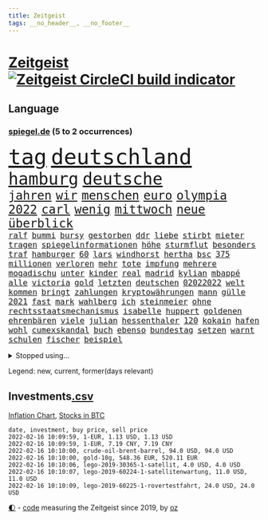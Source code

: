 ```yaml
---
title: Zeitgeist
tags: __no_header__, __no_footer__
---
```


# [Zeitgeist](https://oliz.io/zeitgeist/) [![Zeitgeist CircleCI build indicator](https://circleci.com/gh/ooz/zeitgeist.svg?style=shield)](https://circleci.com/gh/ooz/zeitgeist)

## Language

<h3><a href="https://www.spiegel.de" target="_blank">spiegel.de</a> (5 to 2 occurrences)</h3>
<p style="font-family:monospace">
<span style="font-size:32pt"><a href="news_links.html#tag" class="current">tag</a></span>
<span style="font-size:32pt"><a href="news_links.html#deutschland" class="current">deutschland</a></span>
<br>
<span style="font-size:25pt"><a href="news_links.html#hamburg" class="current">hamburg</a></span>
<span style="font-size:25pt"><a href="news_links.html#deutsche" class="current">deutsche</a></span>
<br>
<span style="font-size:18pt"><a href="news_links.html#jahren" class="current">jahren</a></span>
<span style="font-size:18pt"><a href="news_links.html#wir" class="current">wir</a></span>
<span style="font-size:18pt"><a href="news_links.html#menschen" class="current">menschen</a></span>
<span style="font-size:18pt"><a href="news_links.html#euro" class="current">euro</a></span>
<span style="font-size:18pt"><a href="news_links.html#olympia" class="current">olympia</a></span>
<span style="font-size:18pt"><a href="news_links.html#2022" class="current">2022</a></span>
<span style="font-size:18pt"><a href="news_links.html#carl" class="new">carl</a></span>
<span style="font-size:18pt"><a href="news_links.html#wenig" class="current">wenig</a></span>
<span style="font-size:18pt"><a href="news_links.html#mittwoch" class="current">mittwoch</a></span>
<span style="font-size:18pt"><a href="news_links.html#neue" class="current">neue</a></span>
<span style="font-size:18pt"><a href="news_links.html#überblick" class="current">überblick</a></span>
<br>
<span style="font-size:12pt"><a href="news_links.html#ralf" class="current">ralf</a></span>
<span style="font-size:12pt"><a href="news_links.html#bummi" class="new">bummi</a></span>
<span style="font-size:12pt"><a href="news_links.html#bursy" class="new">bursy</a></span>
<span style="font-size:12pt"><a href="news_links.html#gestorben" class="current">gestorben</a></span>
<span style="font-size:12pt"><a href="news_links.html#ddr" class="current">ddr</a></span>
<span style="font-size:12pt"><a href="news_links.html#liebe" class="current">liebe</a></span>
<span style="font-size:12pt"><a href="news_links.html#stirbt" class="current">stirbt</a></span>
<span style="font-size:12pt"><a href="news_links.html#mieter" class="current">mieter</a></span>
<span style="font-size:12pt"><a href="news_links.html#tragen" class="current">tragen</a></span>
<span style="font-size:12pt"><a href="news_links.html#spiegelinformationen" class="current">spiegelinformationen</a></span>
<span style="font-size:12pt"><a href="news_links.html#höhe" class="current">höhe</a></span>
<span style="font-size:12pt"><a href="news_links.html#sturmflut" class="current">sturmflut</a></span>
<span style="font-size:12pt"><a href="news_links.html#besonders" class="current">besonders</a></span>
<span style="font-size:12pt"><a href="news_links.html#traf" class="current">traf</a></span>
<span style="font-size:12pt"><a href="news_links.html#hamburger" class="current">hamburger</a></span>
<span style="font-size:12pt"><a href="news_links.html#60" class="current">60</a></span>
<span style="font-size:12pt"><a href="news_links.html#lars" class="current">lars</a></span>
<span style="font-size:12pt"><a href="news_links.html#windhorst" class="new">windhorst</a></span>
<span style="font-size:12pt"><a href="news_links.html#hertha" class="current">hertha</a></span>
<span style="font-size:12pt"><a href="news_links.html#bsc" class="current">bsc</a></span>
<span style="font-size:12pt"><a href="news_links.html#375" class="new">375</a></span>
<span style="font-size:12pt"><a href="news_links.html#millionen" class="current">millionen</a></span>
<span style="font-size:12pt"><a href="news_links.html#verloren" class="current">verloren</a></span>
<span style="font-size:12pt"><a href="news_links.html#mehr" class="current">mehr</a></span>
<span style="font-size:12pt"><a href="news_links.html#tote" class="current">tote</a></span>
<span style="font-size:12pt"><a href="news_links.html#impfung" class="current">impfung</a></span>
<span style="font-size:12pt"><a href="news_links.html#mehrere" class="current">mehrere</a></span>
<span style="font-size:12pt"><a href="news_links.html#mogadischu" class="current">mogadischu</a></span>
<span style="font-size:12pt"><a href="news_links.html#unter" class="current">unter</a></span>
<span style="font-size:12pt"><a href="news_links.html#kinder" class="current">kinder</a></span>
<span style="font-size:12pt"><a href="news_links.html#real" class="current">real</a></span>
<span style="font-size:12pt"><a href="news_links.html#madrid" class="current">madrid</a></span>
<span style="font-size:12pt"><a href="news_links.html#kylian" class="current">kylian</a></span>
<span style="font-size:12pt"><a href="news_links.html#mbappé" class="current">mbappé</a></span>
<span style="font-size:12pt"><a href="news_links.html#alle" class="current">alle</a></span>
<span style="font-size:12pt"><a href="news_links.html#victoria" class="new">victoria</a></span>
<span style="font-size:12pt"><a href="news_links.html#gold" class="current">gold</a></span>
<span style="font-size:12pt"><a href="news_links.html#letzten" class="current">letzten</a></span>
<span style="font-size:12pt"><a href="news_links.html#deutschen" class="current">deutschen</a></span>
<span style="font-size:12pt"><a href="news_links.html#02022022" class="new">02022022</a></span>
<span style="font-size:12pt"><a href="news_links.html#welt" class="current">welt</a></span>
<span style="font-size:12pt"><a href="news_links.html#kommen" class="current">kommen</a></span>
<span style="font-size:12pt"><a href="news_links.html#bringt" class="current">bringt</a></span>
<span style="font-size:12pt"><a href="news_links.html#zahlungen" class="current">zahlungen</a></span>
<span style="font-size:12pt"><a href="news_links.html#kryptowährungen" class="current">kryptowährungen</a></span>
<span style="font-size:12pt"><a href="news_links.html#mann" class="current">mann</a></span>
<span style="font-size:12pt"><a href="news_links.html#gülle" class="current">gülle</a></span>
<span style="font-size:12pt"><a href="news_links.html#2021" class="current">2021</a></span>
<span style="font-size:12pt"><a href="news_links.html#fast" class="current">fast</a></span>
<span style="font-size:12pt"><a href="news_links.html#mark" class="current">mark</a></span>
<span style="font-size:12pt"><a href="news_links.html#wahlberg" class="new">wahlberg</a></span>
<span style="font-size:12pt"><a href="news_links.html#ich" class="current">ich</a></span>
<span style="font-size:12pt"><a href="news_links.html#steinmeier" class="current">steinmeier</a></span>
<span style="font-size:12pt"><a href="news_links.html#ohne" class="current">ohne</a></span>
<span style="font-size:12pt"><a href="news_links.html#rechtsstaatsmechanismus" class="new">rechtsstaatsmechanismus</a></span>
<span style="font-size:12pt"><a href="news_links.html#isabelle" class="new">isabelle</a></span>
<span style="font-size:12pt"><a href="news_links.html#huppert" class="new">huppert</a></span>
<span style="font-size:12pt"><a href="news_links.html#goldenen" class="current">goldenen</a></span>
<span style="font-size:12pt"><a href="news_links.html#ehrenbären" class="new">ehrenbären</a></span>
<span style="font-size:12pt"><a href="news_links.html#viele" class="current">viele</a></span>
<span style="font-size:12pt"><a href="news_links.html#julian" class="current">julian</a></span>
<span style="font-size:12pt"><a href="news_links.html#hessenthaler" class="current">hessenthaler</a></span>
<span style="font-size:12pt"><a href="news_links.html#120" class="current">120</a></span>
<span style="font-size:12pt"><a href="news_links.html#kokain" class="current">kokain</a></span>
<span style="font-size:12pt"><a href="news_links.html#hafen" class="current">hafen</a></span>
<span style="font-size:12pt"><a href="news_links.html#wohl" class="current">wohl</a></span>
<span style="font-size:12pt"><a href="news_links.html#cumexskandal" class="new">cumexskandal</a></span>
<span style="font-size:12pt"><a href="news_links.html#buch" class="current">buch</a></span>
<span style="font-size:12pt"><a href="news_links.html#ebenso" class="current">ebenso</a></span>
<span style="font-size:12pt"><a href="news_links.html#bundestag" class="current">bundestag</a></span>
<span style="font-size:12pt"><a href="news_links.html#setzen" class="current">setzen</a></span>
<span style="font-size:12pt"><a href="news_links.html#warnt" class="current">warnt</a></span>
<span style="font-size:12pt"><a href="news_links.html#schulen" class="current">schulen</a></span>
<span style="font-size:12pt"><a href="news_links.html#fischer" class="current">fischer</a></span>
<span style="font-size:12pt"><a href="news_links.html#beispiel" class="current">beispiel</a></span>
</p>
<details>
<summary>Stopped using...</summary>
<p class="former" style="font-size:12pt">
einiges(483) chelsea(482) positionen(482) unentschieden(482) versorgt(481) zeugen(481) arbeitsplatz(480) behandelt(480) dienen(480) düsseldorf(480) version(480) erinnerungen(479) franziska(479) löhne(479) name(479) sarscov2(479) wütet(479) zentrale(479) 2024(478) alex(478) bundestags(478) christopher(478) empfehlungen(478) gestoßen(478) hervor(478) rettet(478) september(478) coronaimpfstoff(477) demokraten(477) eintracht(477) extreme(477) geflüchteten(477) geholt(477) gestohlen(477) hinaus(477) lustig(477) machtkampf(477) magdeburg(477) manipuliert(477) private(477) radikal(477) summe(477) verstößen(477) williams(477) wirecard(477) woran(477) zugunsten(477) alkohol(476) bewaffnete(476) coronawelle(476) dahin(476) erteilt(476) höchststand(476) libanon(476) material(476) mächtige(476) obama(476) scheinen(476) schrieb(476) ton(476) umstrittener(476) untersuchungsausschuss(476) veränderte(476) 2016(475) aktuell(475) auskommen(475) beschreibt(475) eustaaten(475) evakuiert(475) gefährden(475) hubschrauber(475) identifiziert(475) lautet(475) locker(475) namens(475) nürnberg(475) passanten(475) rassistisch(475) remis(475) schwarzer(475) sicherheitskräfte(475) strand(475) verärgert(475) 29(474) deutlichen(474) dinge(474) höchst(474) million(474) nahverkehr(474) pakistan(474) schatten(474) sechsten(474) telekom(474) trennen(474) ausgleich(473) bar(473) becker(473) bundespolizei(473) deutlicher(473) entdeckte(473) fund(473) jahrhundert(473) lebenslanger(473) leere(473) rechtliche(473) still(473) wales(473) ärzten(473) österreichische(473) abenteuer(472) fauci(472) gesundheitlichen(472) kommission(472) kritiker(472) netanyahu(472) recherchen(472) schriftstellerin(472) schwester(472) seltenen(472) trainiert(472) antarktis(471) atem(471) b(471) badenwürttembergs(471) bedarf(471) besitzer(471) demonstrationen(471) erheben(471) gutes(471) höheren(471) liege(471) rutschen(471) usschauspieler(471) versteckt(471) bestimmt(470) bmw(470) bremer(470) elektroauto(470) froh(470) langen(470) stefan(470) sven(470) ausschuss(469) branchen(469) dominiert(469) franzosen(469) kieler(469) saarland(469) schwindet(469) umweltministerin(469) beschluss(468) ermordeten(468) erschweren(468) herzogin(468) mangelt(468) nicola(468) optimistisch(468) 16jährigen(467) flüchtlingen(467) gewinner(467) kryptowährung(467) park(467) potsdam(467) siegen(467) verdächtigt(467) zweimal(467) format(466) kanzleramt(466) quote(466) unterschiedlich(466) dominanz(465) dramatische(465) erkenntnisse(465) gekauft(465) spekuliert(465) vakzine(465) zigaretten(465) behandeln(464) beiträge(464) berühmte(464) bgh(464) endgültig(464) hotels(464) polnische(464) r(464) umweltschutz(464) amtsgericht(463) distanziert(463) durften(463) ehepaar(463) ordnung(463) alarmiert(462) eben(462) privat(462) verteidigen(462) dänischen(461) gemein(461) halb(461) kehrte(461) aufbauen(460) drastische(460) erderwärmung(459) größeren(459) angeklagten(458) begriff(458) erwachsenen(458) politikerin(458) volle(458) garten(457) ringen(457) wirtschaftswachstum(457) überleben(457) auktion(456) coronaschutz(456) ehe(456) produkte(456) verfehlt(456) bundesgerichtshof(455) eklat(455) familienberater(455) tiefen(455) verfassungswidrig(455) überschwemmungen(455) eingreifen(454) rechtzeitig(454) begangen(452) golden(452) kate(452) konsum(452) letztes(452) tennisprofi(452) beschlagnahmt(451) fernsehen(451) französischer(451) registrieren(451) umfragewerte(451) erdbeben(450) rang(450) rose(450) verfolger(449) dreieinhalb(448) folter(448) rasen(448) wrack(448) general(447) krisen(447) karten(445) wirksamkeit(444) herausfinden(442) minderjährigen(442) akten(441) fußballem(441) schützt(440) vertagt(440) 91(439) gewarnt(439) gerieten(438) rutschte(437) türen(437) unterbrochen(437) dramatischen(436) identität(435) kongress(435) erforscht(434) erhöhung(433) sophie(432) lebensgefährlich(431) schmerz(431) normalerweise(426) karlsruhe(423) anderswo(422) held(422) missbrauchs(422) existenz(421) kenia(421) eingeräumt(420) gewusst(420) strukturen(420) service(419) tragischen(419) farbe(415) impfzentrum(414) aggressiv(412) übergriffen(412) taxifahrer(411) boomt(410) ausweg(407) 13jährige(406) hinterbliebene(406) helmut(405) ärgern(405) explodiert(401) rüstet(401) solches(401) abhilfe(398) interviews(398) sachen(397) befunden(395) katzen(394) 150000(393) ehrt(393) uskapitol(389) lieferketten(381) höheres(376) glasgow(374) schwangerschaftsabbrüche(374) sehe(373) windows(372) bestens(370) klettert(368) schiebt(363) nachbarland(362) luxemburg(359) abreise(356) ostdeutsche(356) extremwetter(350) potenziell(350) stromnetz(346) fahrbahn(343) haiti(342) zusammenbruch(338) benannt(337) beunruhigt(336) neuanfang(332) unverständnis(322) holten(321) strebt(320) drohschreiben(316) freizugeben(316) kündigungen(314) stadien(314) adams(313) szenarien(313) einstecken(312) elfjährigen(311) immunisiert(308) bildzeitung(306) fraktionen(306) beerben(301) dementieren(301) bemühen(299) übrig(292) entmachtete(285) mindeststeuer(283) wüste(282) werte(280) pflegen(278) sat1(278) geschleudert(271) 2013(264) todesfall(264) vize(264) großkonzerne(261) millionensumme(261) lobbyisten(258) geknackt(257) hofmann(257) beispiellose(256) set(256) 83(249) 25jährige(247) laster(246) baum(245) forscherin(241) gezählt(240) meilenstein(240) serbien(239) vorgang(239) eingeholt(237) laune(236) geflüchteter(235) individuelle(233) sudan(232) osaka(231) tenniswelt(229) banden(227) tricks(227) fehle(226) weigerte(226) fünfjähriger(224) hit(224) knochen(224) sechzigerjahre(221) deltavariante(220) straftat(217) unseres(217) vodafone(217) weltall(217) auswärtige(214) füllen(213) rechtswidrig(213) differenzen(212) truppe(212) abgerufen(211) beteuert(211) hildesheim(211) brannte(210) coronafall(210) terroranschlag(210) entstehung(209) strikt(208) hollywoodstar(207) absolviert(206) überlegt(205) unterrichten(204) aufgeflogen(203) mo(203) 160(202) europol(202) gerichtlich(202) britisches(200) floh(200) sprunghaft(199) furcht(198) aufbau(197) fläche(197) ansteckung(196) eröffnen(195) legten(195) glückliche(194) kleinkinder(194) belästigungen(193) blind(192) wehen(192) übte(192) medizinischer(191) roter(191) sperrung(191) konzentriert(190) 2007(189) voelchert(189) spende(188) vollständige(188) kosovo(186) bedankt(185) dankte(185) wiegt(185) andorra(183) fossilen(183) nähert(183) leser(182) aushalten(181) geklettert(181) crown(180) flutkatastrophe(180) installiert(180) lieferengpässen(180) beliebte(179) buchen(177) zehnte(177) klassischen(176) websites(175) norweger(174) debattieren(173) japans(173) killer(173) kohl(173) angegangen(172) weidmann(172) netzwerke(171) verkehrt(170) beschimpfungen(169) abitur(168) härteres(168) supermärkte(168) nachspielzeit(167) pferde(167) ächzt(167) ali(166) marsalek(166) rückkehrer(166) strafmaß(166) dämpfen(165) films(165) genervt(164) herauskommen(163) magischen(163) pandazwillinge(163) sechste(163) damaskus(162) erkunden(162) jahrzehnt(162) schwach(162) analysten(161) binden(161) kundschaft(161) 1999(160) demokrat(160) zeichnen(160) hansjoachim(159) zivile(159) fünfkampf(158) schleu(158) 'ndrangheta(157) angestellt(157) gültig(157) senator(157) 190(156) bedrohen(156) regierte(156) drauf(155) gegensteuern(155) unglücks(155) verkehrsministerium(155) gedränge(154) scholz'(154) asteroid(152) bombe(152) ergeht(152) gewidmet(152) häfen(152) überschreiten(152) landwirte(151) groningen(150) löscht(150) exmann(149) tankstellen(149) 05(148) spaziergang(148) alias(147) büchern(147) gebrannt(147) grünenfraktionschefin(147) unterschiedlicher(147) emirat(146) krankenwagen(144) optimismus(144) gerichtsentscheidung(143) gehälter(142) neuesten(142) verletzten(142) ausreisen(141) holstein(141) rolling(140) stones(140) gadgets(139) harris(139) kamala(139) spektakulärer(139) milch(138) gesetzesänderung(137) gewandt(137) lutz(137) reisten(136) staatsanwalt(136) linkenpolitikerin(135) positionieren(135) verschwörungstheoretiker(135) teamkollege(134) pazifik(133) regale(133) teilzunehmen(133) wachsende(133) gehirn(132) krieger(132) usstadt(132) vizepräsident(132) knapper(131) lösungen(131) sportstars(129) abnehmen(128) covidpatienten(128) uli(128) versetzt(128) basis(127) charly(127) lotto(127) boss(126) eindringlich(126) statistische(126) terodde(126) holmes(125) obst(125) authentisch(124) breuer(124) mobilitätswende(124) pakete(124) verkehrsbetriebe(124) vorfeld(124) absicht(123) arktis(123) befragen(123) renten(123) freiem(122) industriestaaten(122) kapazitäten(122) michail(122) ausgetauscht(120) floyd(120) schwedens(120) bedrängnis(119) hübner(119) kommissionschefin(119) 1991(118) filtern(118) gestiegener(118) bekräftigt(117) durchgreifen(117) rechtsradikale(117) australiens(116) annulliert(115) ehrung(114) ole(114) prosieben(114) ableger(113) bewahrte(113) distanzunterricht(113) drohnenangriff(113) chancenlos(112) leiterin(112) torlos(112) sonntagmorgen(111) aussichten(110) nrwregierungschef(110) 53jährigen(109) beider(109) beratungen(109) hitzewellen(109) erdgas(108) gaspreise(108) lava(108) profifußball(108) ausbauen(107) faszinierend(107) mailänder(107) 007(106) gedrängt(106) mannschaften(106) pence(106) aue(105) brandt(105) erzgebirge(105) korruptionsverdacht(105) raketenabwehr(105) deutschlandweit(104) entzweit(104) klischees(104) kurioses(104) morde(104) wohnraum(104) 135(103) verläufe(103) bernard(102) erasmus(102) stattgefunden(102) fügen(101) pr(101) vermutete(101) erwerb(100) grundlegende(100) halbes(100) sara(100) zähem(100) atp(99) isoliert(99) komplette(98) neonazi(98) plastikmüll(97) wirksam(97) wirtschafts(97) einander(96) 1970(95) andrang(95) sterne(95) knall(94) milan(94) waffenlager(94) ansagen(93) überlastung(93) einzelhändler(92) bereichen(91) namibia(91) artensterben(90) bayernprofi(90) bedingung(90) blamiert(90) bremens(90) gewinnerinnen(90) michaela(90) penthouse(90) 35jährige(89) asteroiden(89) ausweisung(89) dieselbe(89) haftanstalt(89) kostüm(89) südamerikanischen(89) süßem(89) verbraucherinnen(89) beliebt(88) davis(88) exkollegen(88) unbekannter(88) verglichen(88) betrüger(87) chefposten(87) erfanden(87) erfurt(87) exuspräsident(87) gehege(87) komplizierter(87) kämen(87) terrorakt(87) vorwand(87) zoos(87) chronisch(86) dampf(86) patientin(86) tagung(86) causa(85) feldern(85) konzerten(85) mathematik(85) pflegebedürftige(85) schuhmacher(85) vielfältig(85) ablenken(84) alec(84) autorinnen(84) baldwin(84) bremsweg(84) bundesligapartie(84) dieselpreis(84) klimaschutzziele(84) qanon(84) rausschmiss(84) verhandler(84) bescherte(83) bundesbankpräsident(83) diente(83) füllkrug(83) joel(83) legendäre(83) niclas(83) rust(83) todeszahlen(83) tötungsdelikts(83) zugeständnisse(83) abfertigung(82) cheftrainer(82) konzentration(82) masked(82) methode(82) verwundert(82) wahrgenommen(82) fasziniert(81) reporterin(81) fe(80) landminen(80) lockt(80) ran(80) raumschiff(80) unterhändler(80) versuche(80) einzelner(79) löchern(79) niedrige(79) oberlinhaus(79) spaghetti(79) uniklinik(79) andernorts(78) berücksichtigen(78) bevorstehenden(78) regierungswechsel(78) rührung(78) altersgruppen(77) dienstleister(77) direktmandate(77) strahlkraft(77) wärme(77) bestehende(76) hyundai(76) michel(76) organ(76) satiriker(76) ubahn(76) usrapper(76) wach(76) christiane(75) eauto(75) eumitgliedstaaten(75) flitzer(75) kuss(75) maya(75) oklahoma(75) untergetaucht(75) vorbereitungen(75) 71jährigen(74) backen(74) befreite(74) bemerkenswerten(74) cavallo(74) defekt(74) josh(74) kürzer(74) nhl(74) spiegelredaktion(74) zusicherung(74) hotspur(73) tobias(73) tottenham(73) nutzung(72) pöbeleien(72) ryanair(72) ungestört(72) wirtschaftsmetropole(72) kranker(71) lampen(71) übungen(71) annullierung(70) forschungsinstitut(70) korrekt(70) paparazzi(70) qualität(70) schier(70) unserem(70) welten(70) cduvorstand(69) diw(69) milliardenskandal(69) turbulenten(69) cottbus(68) globaler(68) millionensummen(68) weihnachtsfeier(68) ärzteverband(68) dunkeln(67) vorkehrungen(67) klimazielen(66) mülltonnen(66) pfeift(66) rekordwerte(66) 27jähriger(65) arbeitsplätze(65) dient(65) galápagosinseln(65) lucky(65) sympathisanten(65) erlaubte(64) kantersieg(64) musikfestival(64) robben(64) songtexte(64) tradition(64) betriebsrats(63) bundesfinanzminister(63) gelbe(63) gewaltsamen(63) haag(63) ketten(63) moderiert(63) tierwohl(63) ac(62) begehen(62) belastungsgrenze(62) bvg(62) gesicherte(62) marode(62) ratspräsident(62) schärfere(62) treibstoffpreise(62) versteht(62) bundesministerien(61) neige(61) rezepten(61) cessna(60) kopfschmuck(60) mischt(60) niederschläge(60) weihnachtsfeiern(60) coronafallzahlen(59) felswand(59) flutwellen(59) geldregen(59) getreide(59) revanche(59) saarländischen(59) stellvertreterin(59) verbracht(59) bowie(58) brainard(58) lael(58) ungültig(58) auszuhalten(57) ganzes(57) 2gplusregel(56) arbeitswelt(56) auseinandersetzungen(56) bewirken(56) globe(56) kollidierte(56) krankenversicherungen(56) sap(56) touristinnen(56) übergibt(56) 18000(55) fdpabgeordneter(55) konsumgüter(55) nagel(55) vilnius(55) endlose(54) hochwassers(54) kurzarbeitergeld(54) milieus(54) truppenbewegungen(54) zustande(54) impfskandal(53) impfskepsis(53) irrtum(53) klimaerwärmung(53) klimaschutzpaket(53) verunglückten(53) ausfuhr(52) fesseln(52) kommunistischen(52) käme(52) abläufe(51) allgemeinen(51) größtes(51) haftbedingungen(51) kanal(51) nichten(51) venus(51) erfahrungsbericht(50) temperaturen(50) wirte(50) dreifach(49) entspannten(49) fliegenden(49) impfkritischen(49) krebserregend(49) omikronpatienten(49) rollsroyce(49) weihnachtsferien(49) arbeitsminister(48) finanzschwachen(48) gründete(48) juraprofessor(48) kalb(48) magnus(48) pfosten(48) sodass(48) winterurlaub(48) mutante(47) pazifikstaat(47) silvesternacht(47) 51(46) allgemeinmediziner(46) ausgebaut(46) einbau(46) magen(46) rydzek(46) 33jährigen(45) beanstandet(45) kollektionen(45) kopfhörer(45) lästerte(45) rangliste(45) tauschten(45) vorsorglich(45) blinding(44) brennt(44) cdugeneralsekretär(44) hakenkreuzfahne(44) lehrt(44) lights(44) polizeiruffolge(44) side(44) skigebiet(44) story(44) triage(44) vermehren(44) weeknd(44) ausbruchs(43) besorgniserregende(43) geheimdienst(43) koordinieren(43) bundesbildungsministerin(42) königsblauen(42) ligapartie(42) nordische(42) nszeit(42) olympianorm(42) brantner(41) energieversorgung(41) hose(41) vincent(41) ameisen(40) bremsmanöver(40) dhbauswahl(40) einzig(40) englisches(40) zwölfjährigen(40) düsteres(39) leichtes(39) miliz(39) vetternwirtschaft(39) hassobjekt(38) kipping(38) sozialsenatorin(38) träumer(38) frühe(37) kuriosen(37) pandemiebedingter(37) 1984(36) augsburgs(36) durchgang(36) einfuhr(36) gemütlich(36) leiser(36) umgestaltet(36) überlebenskampf(36) amtsgeschäfte(35) genutzte(35) gottesdienst(35) handball(35) prangern(35) rechner(35) verfilmt(35) versuchtem(35) bauer(34) canberra(34) deuten(34) entbunden(34) gerard(34) gespenst(34) haßelmann(34) mittelfeld(34) parlamentarische(34) xinjiang(34) ziehung(34) impfskeptikern(33) inventur(33) spanischer(33) uniklinikum(33) verschleppung(33) zurückdrängen(33) alpenländer(32) fördern(32) muhammad(32) unendlichen(32) unterwandert(32) watzke(32) winterurlauber(32) astronom(31) australischer(31) bewacht(31) geiseln(31) gerammt(31) indikator(31) inspiriert(31) mitfahrer(31) organisiert(31) schnellt(31) schulleiter(31) treffern(31) überraschen(31) bosse(30) fdpabgeordnete(30) prüfer(30) rammte(30) reichsbürger(30) stabilität(30) wiederhergestellt(30) flügel(29) nature(29) privileg(29) rosafarbenen(29) rückwirkende(29) skiklassiker(29) spiderman(29) weihnachtszeit(29) globes(28) heikel(28) hochhauses(28) obdachlos(28) rückrundenstart(28) supermärkten(28) widerrufen(28) antrittsrede(27) autobahngesellschaft(27) ersatzbank(27) führungsstil(27) milder(27) selbstständig(27) verlorenes(27) wackelt(27) balkan(26) bundestagsfraktionen(26) busse(26) quälen(26) schied(26) stararchitekt(26) tampa(26) bezahlte(25) energieversorger(25) infektionswelle(25) influencerin(25) louvre(25) spitzenbeamte(25) ställen(25) zusammengezogen(25) coronademos(24) eröffnungsbilanz(24) gartenparty(24) sanitäter(24) schikanen(24) schlüssel(24) klischee(23) parteizentrale(23) spaziergänge(23) steuererklärungen(23) hochrisikogebiete(22) hüpfburg(22) mcconnell(22) mitch(22) psychologin(22) riskanten(22) tvbericht(22) a4(21) beweis(21) familienmitglied(21) konservativer(21) mitfavorit(21) palast(21) parteiübergreifend(21) spektakel(21) telefónica(21) ansprüche(20) aufschub(20) bahnsteig(20) beherrscht(20) beschweren(20) dom(20) inklusion(20) kreuzfahrt(20) köstlichen(20) patriots(20) unwissenheit(20) weihnachtsinsel(20) zweites(20) 82(19) abfahrtsrennen(19) abgewälzt(19) abhalten(19) belastbar(19) fahrzeugen(19) galaxien(19) schulhof(19) vierschanzentournee(19) abwasser(18) blechschaden(18) dünnen(18) einbrecher(18) exsenator(18) instrument(18) normalen(18) schimpfen(18) wankt(18) weihnachtspause(18) aviv(17) fastfoodkette(17) linienbus(17) modebranche(17) rekordmenge(17) tel(17) blicke(16) geplatzt(16) gerichtlichen(16) kitz(16) leonardo(16) nachwuchsspieler(16) serienstar(16) zusammengefasst(16) allzu(15) dj(15) geputscht(15) gottesdienstes(15) horoskope(15) jacke(15) kaczyński(15) pischef(15) sowjetische(15) verlagern(15) elite(14) humanitären(14) liebte(14) nahostkonflikt(14) philippe(14) tierische(14) verkehrsbehinderungen(14) alpenland(13) betty(13) dicaprio(13) elisabeth(13) jahresauftakt(13) laser(13) pepi(13) perfekter(13) ricardo(13) sowjetstaaten(13) tannenbaum(13) auszeichnet(12) stürmte(12) tennisprofis(12) tennisstars(12) zerfallen(12) angeschossen(11) erreichten(11) gewünscht(11) haitianischen(11) jovenel(11) müllentsorgung(11) vorsätze(11)
</p>
</details>
<p>Legend: <span class="new">new</span>, <span class="current">current</span>, <span class="former">former(days relevant)</span></p>

## Investments[.csv](investments.csv)

[Inflation Chart](https://inflationchart.com),
[Stocks in BTC](https://stonksinbtc.xyz/)

```
date, investment, buy price, sell price
2022-02-16 10:09:59, 1-EUR, 1.13 USD, 1.13 USD
2022-02-16 10:09:59, 1-EUR, 7.19 CNY, 7.19 CNY
2022-02-16 10:10:00, crude-oil-brent-barrel, 94.0 USD, 94.0 USD
2022-02-16 10:10:00, gold-10g, 548.36 EUR, 520.11 EUR
2022-02-16 10:10:06, lego-2019-30365-1-satellit, 4.0 USD, 4.0 USD
2022-02-16 10:10:07, lego-2019-60224-1-satellitenwartung, 11.0 USD, 11.0 USD
2022-02-16 10:10:09, lego-2019-60225-1-rovertestfahrt, 24.0 USD, 24.0 USD
```

<footer>
<a href="javascript:toggleTheme()" class="nav">🌓</a>
- <a href="https://github.com/ooz/zeitgeist">code</a> measuring the Zeitgeist since 2019, by <a href="https://oliz.io">oz</a>
</footer>
